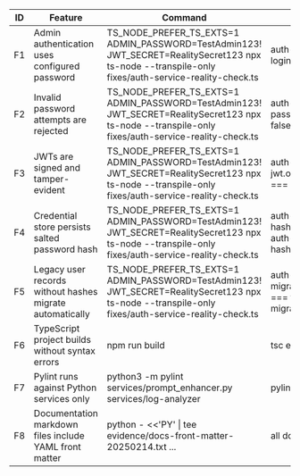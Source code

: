 | ID | Feature | Command | Expected signal | Status | Evidence |
|----|---------|---------|-----------------|--------|----------|
| F1 | Admin authentication uses configured password | TS_NODE_PREFER_TS_EXTS=1 ADMIN_PASSWORD=TestAdmin123! JWT_SECRET=RealitySecret123 npx ts-node --transpile-only fixes/auth-service-reality-check.ts | auth-admin-login.outcome.success === true | VERIFIED | evidence/auth-check-20250214.json |
| F2 | Invalid password attempts are rejected | TS_NODE_PREFER_TS_EXTS=1 ADMIN_PASSWORD=TestAdmin123! JWT_SECRET=RealitySecret123 npx ts-node --transpile-only fixes/auth-service-reality-check.ts | auth-reject-bad-password.outcome.success === false | VERIFIED | evidence/auth-check-20250214.json |
| F3 | JWTs are signed and tamper-evident | TS_NODE_PREFER_TS_EXTS=1 ADMIN_PASSWORD=TestAdmin123! JWT_SECRET=RealitySecret123 npx ts-node --transpile-only fixes/auth-service-reality-check.ts | auth-signed-jwt.outcome.tamperedResult.error === 'Invalid token signature' | VERIFIED | evidence/auth-check-20250214.json |
| F4 | Credential store persists salted password hash | TS_NODE_PREFER_TS_EXTS=1 ADMIN_PASSWORD=TestAdmin123! JWT_SECRET=RealitySecret123 npx ts-node --transpile-only fixes/auth-service-reality-check.ts | auth-stored-hash.outcome.passwordHash && auth-stored-hash.outcome.passwordSalt | VERIFIED | evidence/auth-check-20250214.json |
| F5 | Legacy user records without hashes migrate automatically | TS_NODE_PREFER_TS_EXTS=1 ADMIN_PASSWORD=TestAdmin123! JWT_SECRET=RealitySecret123 npx ts-node --transpile-only fixes/auth-service-reality-check.ts | auth-legacy-migration.outcome.migratedLogin === true && !auth-legacy-migration.outcome.retainedPlaintext | VERIFIED | evidence/auth-check-20250214.json |
| F6 | TypeScript project builds without syntax errors | npm run build | tsc exits 0 | VERIFIED | evidence/npm-build-20250214.log |
| F7 | Pylint runs against Python services only | python3 -m pylint services/prompt_enhancer.py services/log-analyzer | pylint exits 0 with score 10.00/10 | VERIFIED | evidence/pylint-20250214.log |
| F8 | Documentation markdown files include YAML front matter | python - <<'PY' \| tee evidence/docs-front-matter-20250214.txt ... | all docs/*.md lines report OK | VERIFIED | evidence/docs-front-matter-20250214.txt |
